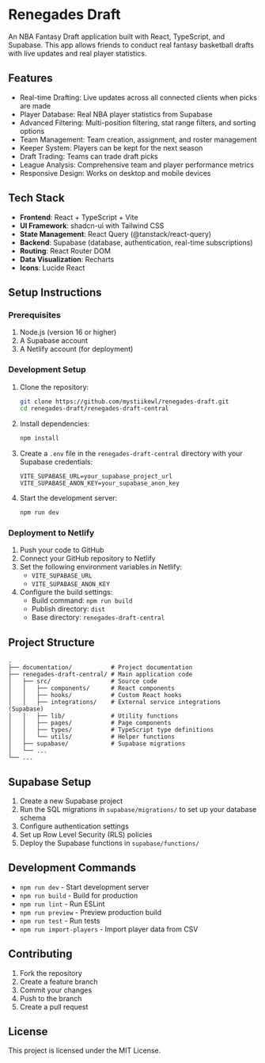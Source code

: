 # Renegades Draft

An NBA Fantasy Draft application built with React, TypeScript, and Supabase. This app allows friends to conduct real fantasy basketball drafts with live updates and real player statistics.

## Features

- Real-time Drafting: Live updates across all connected clients when picks are made
- Player Database: Real NBA player statistics from Supabase
- Advanced Filtering: Multi-position filtering, stat range filters, and sorting options
- Team Management: Team creation, assignment, and roster management
- Keeper System: Players can be kept for the next season
- Draft Trading: Teams can trade draft picks
- League Analysis: Comprehensive team and player performance metrics
- Responsive Design: Works on desktop and mobile devices

## Tech Stack

- **Frontend**: React + TypeScript + Vite
- **UI Framework**: shadcn-ui with Tailwind CSS
- **State Management**: React Query (@tanstack/react-query)
- **Backend**: Supabase (database, authentication, real-time subscriptions)
- **Routing**: React Router DOM
- **Data Visualization**: Recharts
- **Icons**: Lucide React

## Setup Instructions

### Prerequisites

1. Node.js (version 16 or higher)
2. A Supabase account
3. A Netlify account (for deployment)

### Development Setup

1. Clone the repository:
   ```bash
   git clone https://github.com/mystiikewl/renegades-draft.git
   cd renegades-draft/renegades-draft-central
   ```

2. Install dependencies:
   ```bash
   npm install
   ```

3. Create a `.env` file in the `renegades-draft-central` directory with your Supabase credentials:
   ```env
   VITE_SUPABASE_URL=your_supabase_project_url
   VITE_SUPABASE_ANON_KEY=your_supabase_anon_key
   ```

4. Start the development server:
   ```bash
   npm run dev
   ```

### Deployment to Netlify

1. Push your code to GitHub
2. Connect your GitHub repository to Netlify
3. Set the following environment variables in Netlify:
   - `VITE_SUPABASE_URL`
   - `VITE_SUPABASE_ANON_KEY`
4. Configure the build settings:
   - Build command: `npm run build`
   - Publish directory: `dist`
   - Base directory: `renegades-draft-central`

## Project Structure

```
.
├── documentation/           # Project documentation
├── renegades-draft-central/ # Main application code
│   ├── src/                 # Source code
│   │   ├── components/      # React components
│   │   ├── hooks/           # Custom React hooks
│   │   ├── integrations/    # External service integrations (Supabase)
│   │   ├── lib/             # Utility functions
│   │   ├── pages/           # Page components
│   │   ├── types/           # TypeScript type definitions
│   │   └── utils/           # Helper functions
│   ├── supabase/            # Supabase migrations
│   └── ...
└── ...
```

## Supabase Setup

1. Create a new Supabase project
2. Run the SQL migrations in `supabase/migrations/` to set up your database schema
3. Configure authentication settings
4. Set up Row Level Security (RLS) policies
5. Deploy the Supabase functions in `supabase/functions/`

## Development Commands

- `npm run dev` - Start development server
- `npm run build` - Build for production
- `npm run lint` - Run ESLint
- `npm run preview` - Preview production build
- `npm run test` - Run tests
- `npm run import-players` - Import player data from CSV

## Contributing

1. Fork the repository
2. Create a feature branch
3. Commit your changes
4. Push to the branch
5. Create a pull request

## License

This project is licensed under the MIT License.